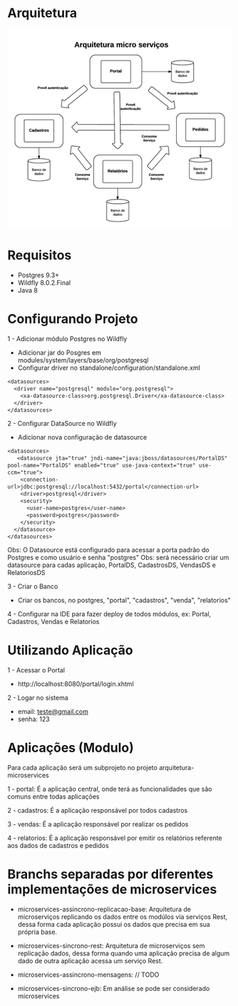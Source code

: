 # Arquitetura
![alt tag](https://github.com/alexrogeriodj/Criando-uma-solu-o-de-e-commerce-com-microsservi-os-em-Java/blob/main/arquitetura-microservices.png)

# Requisitos
- Postgres 9.3+
- Wildfly 8.0.2.Final
- Java 8

# Configurando Projeto
1 - Adicionar módulo Postgres no Wildfly
  - Adicionar jar do Posgres em  modules/system/layers/base/org/postgresql
  - Configurar driver no standalone/configuration/standalone.xml
  
  ```
  <datasources>
    <driver name="postgresql" module="org.postgresql">
      <xa-datasource-class>org.postgresql.Driver</xa-datasource-class>
    </driver>
 </datasources>
 ```

2 - Configurar DataSource no Wildfly
  - Adicionar nova configuração de datasource
  
  ```
  <datasources>
     <datasource jta="true" jndi-name="java:jboss/datasources/PortalDS" pool-name="PortalDS" enabled="true" use-java-context="true" use-ccm="true">
      <connection-url>jdbc:postgresql://localhost:5432/portal</connection-url>
      <driver>postgresql</driver>
      <security>
        <user-name>postgres</user-name>
        <password>postgres</password>
      </security>
    </datasource>
 </datasources>
 ```
 Obs: O Datasource está configurado para acessar a porta padrão do Postgres e como usuário e senha "postgres"
 Obs: será necessário criar um datasource para cadas aplicação, PortalDS, CadastrosDS, VendasDS e RelatoriosDS
 
3 - Criar o Banco
  - Criar os bancos, no postgres, "portal", "cadastros", "venda", "relatorios"
   
4 - Configurar na IDE para fazer deploy de todos módulos, ex: Portal, Cadastros, Vendas e Relatorios 
  
# Utilizando Aplicação

1 - Acessar o Portal
- http://localhost:8080/portal/login.xhtml

2 - Logar no sistema
  - email: teste@gmail.com
  - senha: 123
  
# Aplicações (Modulo)
  Para cada aplicação será um subprojeto no projeto arquitetura-microservices
  
  1 - portal: É a aplicação central, onde terá as funcionalidades que são comuns entre todas aplicações

  2 - cadastros: É a aplicação responsável por todos cadastros

  3 - vendas: É a aplicação responsável por realizar os pedidos
  
  4 - relatorios: É a aplicação responsável por emitir os relatórios referente aos dados de cadastros e pedidos
  
# Branchs separadas por diferentes implementações de microservices

  - microservices-assincrono-replicacao-base: Arquitetura de microserviços replicando os dados entre os modúlos via serviços Rest, dessa forma cada aplicação possui os dados que precisa em sua própria base.
  
  - microservices-sincrono-rest: Arquitetura de microserviços sem replicação dados, dessa forma quando uma aplicação precisa de algum dado de outra aplicação acessa um serviço Rest.
  
  - microservices-assincrono-mensagens: // TODO
  
  - microservices-sincrono-ejb: Em análise se pode ser considerado microservices
  
   
  
  
  


  
